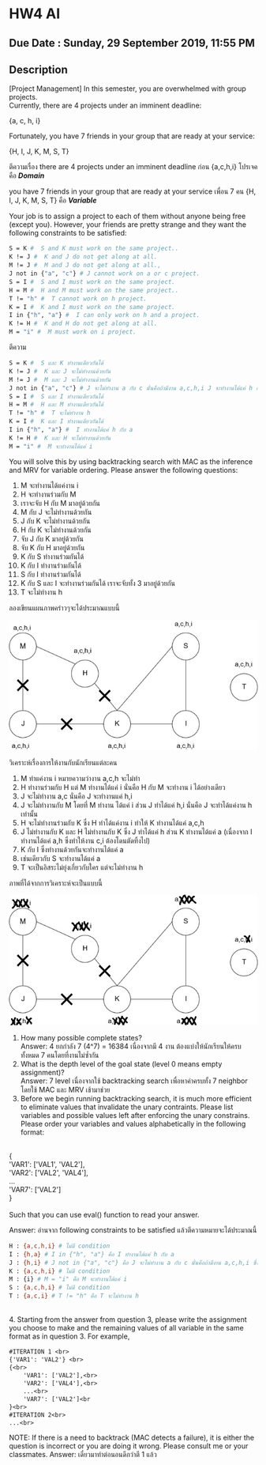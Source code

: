 # HW4 AI

## Due Date : Sunday, 29 September 2019, 11:55 PM

## Description

[Project Management] In this semester, you are overwhelmed with group projects.<br> Currently, there are 4 projects under an imminent deadline: <br>

{a, c, h, i}

Fortunately, you have 7 friends in your group that are ready at your service: 

{H, I, J, K, M, S, T} 

ตีความเรื่อง there are 4 projects under an imminent deadline ก่อน {a,c,h,i} โปรเจคคือ ***Domain***

you have 7 friends in your group that are ready at your service เพื่อน 7 คน {H, I, J, K, M, S, T} คือ ***Variable***

Your job is to assign a project to each of them without 
anyone being free (except you). However, your friends are pretty strange and they want the following constraints to be satisfied:

```bash
S = K #  S and K must work on the same project..
K != J #  K and J do not get along at all.
M != J #  M and J do not get along at all.,
J not in {"a", "c"} # J cannot work on a or c project.
S = I #  S and I must work on the same project.
H = M #  H and M must work on the same project..
T != "h" #  T cannot work on h project.
K = I #  K and I must work on the same project.
I in {"h", "a"} #  I can only work on h and a project.
K != H #  K and H do not get along at all.
M = "i" #  M must work on i project.
```
ตีความ
```bash
S = K #  S และ K ทำงานเดียวกันได้
K != J #  K และ J จะไม่ทำงานด้วยกัน
M != J #  M และ J จะไม่ทำงานด้วยกัน
J not in {"a", "c"} # J จะไม่ทำงาน a กับ c นั่นคือถ้ามีงาน a,c,h,i J จะทำงานได้แค่ h กับ i เท่านั้น
S = I #  S และ I ทำงานเดียวกันได้
H = M #  H และ M ทำงานเดียวกันได้
T != "h" #  T จะไม่ทำงาน h
K = I #  K และ I ทำงานเดียวกันได้
I in {"h", "a"} #  I ทำงานได้แค่ h กับ a
K != H #  K และ H จะไม่ทำงานด้วยกัน
M = "i" #  M จะทำงานได้แค่ i
```

You will solve this by using backtracking search with MAC as the inference 
and MRV for variable ordering. Please answer the following questions:

1. M จะทำงานได้แค่งาน i
2. H จะทำงานร่วมกับ M 
3. เราจะจับ H กับ M มาอยู่ด้วยกัน
4. M กับ J จะไม่ทำงานด้วยกัน
5. J กับ K จะไม่ทำงานด้วยกัน
6. H กับ K จะไม่ทำงานด้วยกัน
7. จับ J กับ K มาอยู่ด้วยกัน
8. จับ K กับ H มาอยู่ด้วยกัน
9. K กับ S ทำงานร่วมกันได้
10. K กับ I ทำงานร่วมกันได้
11. S กับ I ทำงานร่วมกันได้
12. K กับ S และ I จะทำงานร่วมกันได้ เราจะจับทั้ง 3 มาอยู่ด้วยกัน
13. T จะไม่ทำงาน h

ลองเขียนแผนภาพคร่าวๆจะได้ประมาณแบบนี้

![Before](https://raw.githubusercontent.com/SunatP/ITCS451_AI/master/HW4/img/HW4(1).jpg)

วิเคราะห์เรื่องการให้งานกับนักเรียนแต่ละคน
1. M ทำแค่งาน i หมายความว่างาน a,c,h จะไม่ทำ 
2. H ทำงานร่วมกับ H แต่ M ทำงานได้แค่ i นั่นคือ H กับ M จะทำงาน i ได้อย่างเดียว
3. J จะไม่ทำงาน a,c นั่นคือ J จะทำงานแค่ h,i 
4. J จะไม่ทำงานกับ M โดยที่ M ทำงาน ได้แค่ i ส่วน J ทำได้แค่ h,i นั่นคือ J จะทำได้แค่งาน h เท่านั้น 
5. H จะไม่ทำงานร่วมกับ K ซึ่ง H ทำได้แค่งาน i ทำให้ K ทำงานได้แค่ a,c,h
6. J ไม่ทำงานกับ K และ H ไม่ทำงานกับ K ซึ่ง J ทำได้แค่ h ส่วน K ทำงานได้แค่ a (เนื่องจาก I ทำงานได้แค่ a,h ซึ่งทำให้งาน c,i ต้องโดนตัดทิ้งไป) 
7. K กับ I ซึ่งทำงานด้วยกันจะทำงานได้แค่ a
8. เช่นเดียวกับ S จะทำงานได้แค่ a
9. T จะเป็นอิสระไม่ยุ่งเกี่ยวกับใคร แต่จะไม่ทำงาน h

ภาพที่ได้จากการวิเคราะห์จะเป็นแบบนี้

![After](https://raw.githubusercontent.com/SunatP/ITCS451_AI/master/HW4/img/HW4.jpg)
<br>
1. How many possible complete states?<br>
Answer: 4 ยกกำลัง 7 (4^7) = 16384 เนื่องจากมี 4 งาน ต้องแบ่งให้นักเรียนให้ครบทั้งหมด 7 คนโดยที่งานไม่ซ้ำกัน<br>
2. What is the depth level of the goal state (level 0 means empty assignment)?<br>
Answer: 7 level เนื่องจากใช้ backtracking search เพื่อหาค่าครบทั้ง 7 neighbor โดยใช้ MAC และ MRV เช้ามาช่วย
3.  Before we begin running backtracking search, it is much more efficient to 
   eliminate values that invalidate the unary contraints. Please list variables 
   and possible values left after enforcing the unary constrains. Please order 
   your variables and values alphabetically in the following format:<br>
<br>
    {<br>
        'VAR1': ['VAL1', 'VAL2'],<br>
        'VAR2': ['VAL2', 'VAL4'],<br>
        ...<br>
        'VAR7': ['VAL2']<br>
    }<br>
<br>
   Such that you can use eval() function to read your answer.<br>

Answer:
อ่านจาก following constraints to be satisfied แล้วตีความหมายจะได้ประมาณนี้<br>
```bash
H : {a,c,h,i} # ไม่มี condition
I : {h,a} # I in {"h", "a"} คือ I ทำงานได้แค่ h กับ a
J : {h,i} # J not in {"a", "c"} คือ J จะไม่ทำงาน a กับ c นั่นคือถ้ามีงาน a,c,h,i ซึ่ง J จะทำงานได้แค่ h กับ i เท่านั้น
K : {a,c,h,i} # ไม่มี condition
M : {i} # M = "i" คือ M จะทำงานได้แค่ i
S : {a,c,h,i} # ไม่มี condition
T : {a,c,i} # T != "h" คือ T จะไม่ทำงาน h
```
<br>
4. Starting from the answer from question 3, please write the assignment you choose to make and the remaining values of all variable in the same format as in question 3. For example,<br>
    
    #ITERATION 1 <br>
    {'VAR1': 'VAL2'} <br>
    {<br>
        'VAR1': ['VAL2'],<br>
        'VAR2': ['VAL4'],<br>
        ...<br>
        'VAR7': ['VAL2']<br
    }<br>
    #ITERATION 2<br>
    ...<br>

NOTE: If there is a need to backtrack (MAC detects a failure), it is either 
the question is incorrect or you are doing it wrong. Please consult me or 
your classmates. 
Answer: เดี๋ยวมาทำต่อนอนดีกว่าตี 1 แล้ว